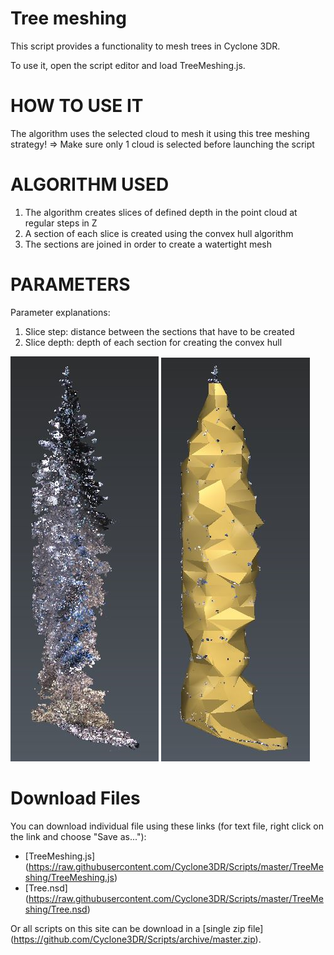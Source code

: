 # Tree meshing

This script provides a functionality to mesh trees in Cyclone 3DR.

To use it, open the script editor and load TreeMeshing.js.


# HOW TO USE IT
The algorithm uses the selected cloud to mesh it using this tree meshing strategy! => Make sure only 1 cloud is selected before launching the script

# ALGORITHM USED
1. The algorithm creates slices of defined depth in the point cloud at regular steps in Z
2. A section of each slice is created using the convex hull algorithm
3. The sections are joined in order to create a watertight mesh

# PARAMETERS
Parameter explanations:
1. Slice step: distance between the sections that have to be created
2. Slice depth: depth of each section for creating the convex hull

![alt text](https://raw.githubusercontent.com/Cyclone3DR/Scripts/master/TreeMeshing/Screenshot.png "screenshot")
![alt text](https://raw.githubusercontent.com/Cyclone3DR/Scripts/master/TreeMeshing/Screenshot2.png "screenshot2")

# Download Files

You can download individual file using these links (for text file, right click on the link and choose "Save as..."):

- [TreeMeshing.js] (https://raw.githubusercontent.com/Cyclone3DR/Scripts/master/TreeMeshing/TreeMeshing.js)
- [Tree.nsd] (https://raw.githubusercontent.com/Cyclone3DR/Scripts/master/TreeMeshing/Tree.nsd)

Or all scripts on this site can be download in a [single zip file] (https://github.com/Cyclone3DR/Scripts/archive/master.zip).

